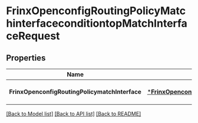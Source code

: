 # FrinxOpenconfigRoutingPolicyMatchinterfaceconditiontopMatchInterfaceRequest

## Properties
Name | Type | Description | Notes
------------ | ------------- | ------------- | -------------
**FrinxOpenconfigRoutingPolicymatchInterface** | [***FrinxOpenconfigRoutingPolicyMatchinterfaceconditiontopMatchInterface**](frinx.openconfig.routing.policy.matchinterfaceconditiontop.MatchInterface.md) |  | [optional] [default to null]

[[Back to Model list]](../README.md#documentation-for-models) [[Back to API list]](../README.md#documentation-for-api-endpoints) [[Back to README]](../README.md)


